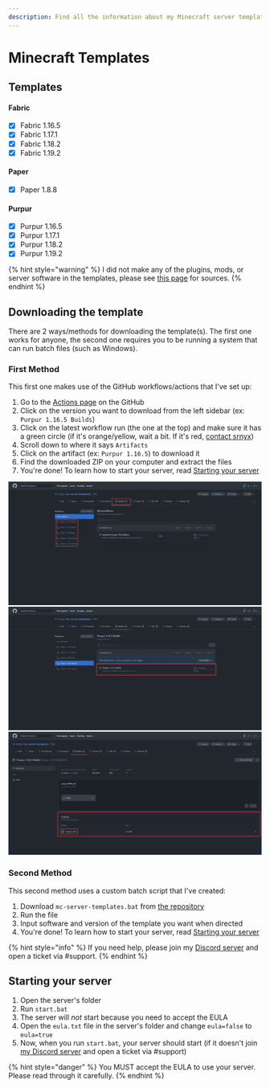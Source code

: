 ```yaml
---
description: Find all the information about my Minecraft server templates
---
```


# Minecraft Templates

## Templates

#### Fabric

* [x] Fabric 1.16.5
* [x] Fabric 1.17.1
* [x] Fabric 1.18.2
* [x] Fabric 1.19.2

#### Paper

* [x] Paper 1.8.8

#### Purpur

* [x] Purpur 1.16.5
* [x] Purpur 1.17.1
* [x] Purpur 1.18.2
* [x] Purpur 1.19.2

{% hint style="warning" %}
I did not make any of the plugins, mods, or server software in the templates, please see [this page](broken-reference) for sources.
{% endhint %}

## Downloading the template

There are 2 ways/methods for downloading the template(s). The first one works for anyone, the second one requires you to be running a system that can run batch files (such as Windows).

### First Method

This first one makes use of the GitHub workflows/actions that I've set up:

1. Go to the [Actions page](https://github.com/srnyx/mc-server-templates/actions) on the GitHub
2. Click on the version you want to download from the left sidebar (ex: `Purpur 1.16.5 Builds`)
3. Click on the latest workflow run (the one at the top) and make sure it has a green circle (if it's orange/yellow, wait a bit. If it's red, [contact srnyx](https://srnyx.xyz/discord))
4. Scroll down to where it says `Artifacts`
5. Click on the artifact (ex: `Purpur 1.16.5`) to download it
6. Find the downloaded ZIP on your computer and extract the files
7. You're done! To learn how to start your server, read [Starting your server](./#starting-your-server)

<div>

<img src="../../.gitbook/assets/actions-types.png" alt="Step 1/3">

 

<img src="../../.gitbook/assets/actions-types-latest.png" alt="Step 2/3">

 

<img src="../../.gitbook/assets/actions-types-artifacts.png" alt="Step 3/3">

</div>

### Second Method

This second method uses a custom batch script that I've created:

1. Download `mc-server-templates.bat` from [the repository](https://github.com/srnyx/mc-server-templates)
2. Run the file
3. Input software and version of the template you want when directed
4. You're done! To learn how to start your server, read [Starting your server](./#starting-your-server)

{% hint style="info" %}
If you need help, please join my [Discord server](https://srnyx.xyz/discord) and open a ticket via #support.
{% endhint %}

## Starting your server

1. Open the server's folder
2. Run `start.bat`
3. The server will _not_ start because you need to accept the EULA
4. Open the `eula.txt` file in the server's folder and change `eula=false` to `eula=true`
5. Now, when you run `start.bat`, your server should start (if it doesn't join [my Discord server](https://srnyx.xyz/discord) and open a ticket via #support)

{% hint style="danger" %}
You MUST accept the EULA to use your server. Please read through it carefully.
{% endhint %}
